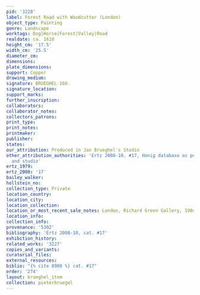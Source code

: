 ```yaml
---
pid: '3228'
label: Forest Road with Woodcutter (London)
object_type: Painting
genre: Landscape
worktags: Dog|Horse|Forest|Valley|Road
realdate: ca. 1610
height_cm: '17.5'
width_cm: '25.5'
diameter_cm:
dimensions:
plate_dimensions:
support: Copper
drawing_medium:
signature: BRUEGHEL 160.
signature_location:
support_marks:
further_inscription:
collaborators:
collaborator_notes:
collectors_patrons:
print_type:
print_notes:
printmaker:
publisher:
states:
our_attribution: Produced in Jan Brueghel's Studio
other_attribution_authorities: 'Ertz 2008-10, #17, Honig database as possibly Jan
  and studio'
ertz_1979:
ertz_2008: '17'
bailey_walker:
hollstein_no:
collection_type: Private
location_country:
location_city:
location_collection:
location_or_most_recent_sale_notes: London, Richard Green Gallery, 1984
location_info:
collection_info:
provenance: '5302'
bibliography: 'Ertz 2008-10, cat. #17'
exhibition_history:
related_works: '3227'
copies_and_variants:
curatorial_files:
external_resources:
biblio: "{% cite 8900 %} cat. #17"
order: '274'
layout: brueghel_item
collection: pieterbruegel
---
```

